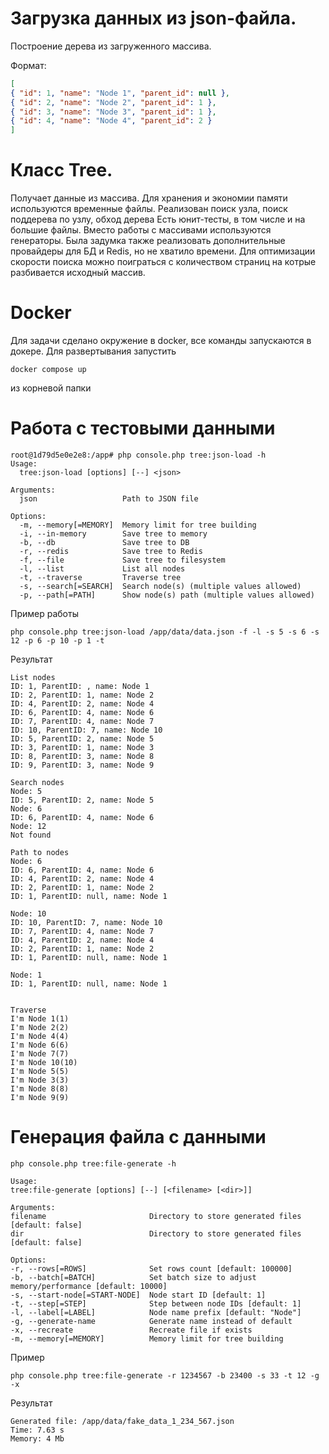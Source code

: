 # Загрузка данных из json-файла. 
Построение дерева из загруженного массива.

Формат:
```json
[
{ "id": 1, "name": "Node 1", "parent_id": null },
{ "id": 2, "name": "Node 2", "parent_id": 1 },
{ "id": 3, "name": "Node 3", "parent_id": 1 },
{ "id": 4, "name": "Node 4", "parent_id": 2 }
]
```

# Класс Tree. 
Получает данные из массива. Для хранения и экономии памяти используются временные файлы.
Реализован поиск узла, поиск поддерева по узлу, обход дерева
Есть юнит-тесты, в том числе и на большие файлы. 
Вместо работы с массивами используются генераторы. 
Была задумка также реализовать дополнительные провайдеры для БД и Redis, но не хватило времени.
Для оптимизации скорости поиска можно поиграться с количеством страниц на котрые разбивается исходный массив.

# Docker

Для задачи сделано окружение в docker, все команды запускаются в докере.
Для развертывания запустить 
```
docker compose up
```
из корневой папки

# Работа с тестовыми данными
```
root@1d79d5e0e2e8:/app# php console.php tree:json-load -h    
Usage:
  tree:json-load [options] [--] <json>

Arguments:
  json                   Path to JSON file

Options:
  -m, --memory[=MEMORY]  Memory limit for tree building
  -i, --in-memory        Save tree to memory
  -b, --db               Save tree to DB
  -r, --redis            Save tree to Redis
  -f, --file             Save tree to filesystem
  -l, --list             List all nodes
  -t, --traverse         Traverse tree
  -s, --search[=SEARCH]  Search node(s) (multiple values allowed)
  -p, --path[=PATH]      Show node(s) path (multiple values allowed)
```
Пример работы
```
php console.php tree:json-load /app/data/data.json -f -l -s 5 -s 6 -s 12 -p 6 -p 10 -p 1 -t
```
Результат
```
List nodes
ID: 1, ParentID: , name: Node 1
ID: 2, ParentID: 1, name: Node 2
ID: 4, ParentID: 2, name: Node 4
ID: 6, ParentID: 4, name: Node 6
ID: 7, ParentID: 4, name: Node 7
ID: 10, ParentID: 7, name: Node 10
ID: 5, ParentID: 2, name: Node 5
ID: 3, ParentID: 1, name: Node 3
ID: 8, ParentID: 3, name: Node 8
ID: 9, ParentID: 3, name: Node 9

Search nodes
Node: 5
ID: 5, ParentID: 2, name: Node 5 
Node: 6
ID: 6, ParentID: 4, name: Node 6 
Node: 12
Not found

Path to nodes
Node: 6
ID: 6, ParentID: 4, name: Node 6 
ID: 4, ParentID: 2, name: Node 4 
ID: 2, ParentID: 1, name: Node 2 
ID: 1, ParentID: null, name: Node 1 

Node: 10
ID: 10, ParentID: 7, name: Node 10 
ID: 7, ParentID: 4, name: Node 7 
ID: 4, ParentID: 2, name: Node 4 
ID: 2, ParentID: 1, name: Node 2 
ID: 1, ParentID: null, name: Node 1 

Node: 1
ID: 1, ParentID: null, name: Node 1 


Traverse
I'm Node 1(1)
I'm Node 2(2)
I'm Node 4(4)
I'm Node 6(6)
I'm Node 7(7)
I'm Node 10(10)
I'm Node 5(5)
I'm Node 3(3)
I'm Node 8(8)
I'm Node 9(9)
```

# Генерация файла с данными

```
php console.php tree:file-generate -h

Usage:
tree:file-generate [options] [--] [<filename> [<dir>]]

Arguments:
filename                       Directory to store generated files [default: false]
dir                            Directory to store generated files [default: false]

Options:
-r, --rows[=ROWS]              Set rows count [default: 100000]
-b, --batch[=BATCH]            Set batch size to adjust memory/performance [default: 10000]
-s, --start-node[=START-NODE]  Node start ID [default: 1]
-t, --step[=STEP]              Step between node IDs [default: 1]
-l, --label[=LABEL]            Node name prefix [default: "Node"]
-g, --generate-name            Generate name instead of default
-x, --recreate                 Recreate file if exists
-m, --memory[=MEMORY]          Memory limit for tree building
```
Пример
```
php console.php tree:file-generate -r 1234567 -b 23400 -s 33 -t 12 -g -x            
```
Результат
```
Generated file: /app/data/fake_data_1_234_567.json
Time: 7.63 s
Memory: 4 Mb
```
